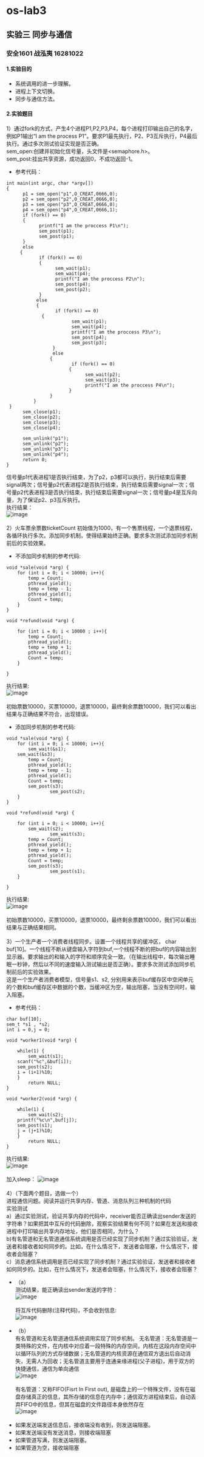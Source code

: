 # os-lab3
## 实验三 同步与通信
### 安全1601 战泓夷 16281022
#### 1.实验目的
* 系统调用的进一步理解。
* 进程上下文切换。
* 同步与通信方法。
#### 2.实验题目
1）通过fork的方式，产生4个进程P1,P2,P3,P4，每个进程打印输出自己的名字，例如P1输出“I am the process P1”。要求P1最先执行，P2、P3互斥执行，P4最后执行。通过多次测试验证实现是否正确。<br>
sem_open:创建并初始化信号量，头文件是<semaphore.h>。<br>
sem_post:挂出共享资源，成功返回0，不成功返回-1。<br>

* 参考代码：<br>
```
int main(int argc, char *argv[])
{
      p1 = sem_open("p1",O_CREAT,0666,0);
      p2 = sem_open("p2",O_CREAT,0666,0);
      p3 = sem_open("p3",O_CREAT,0666,0);
      p4 = sem_open("p4",O_CREAT,0666,1);
      if (fork() == 0)
      {
            printf("I am the proccess P1\n");
            sem_post(p1);
            sem_post(p1);
      }
      else
     {
            if (fork() == 0)
            {
                  sem_wait(p1);
                  sem_wait(p4);
                  printf("I am the proccess P2\n");
                  sem_post(p4);
                  sem_post(p2);
            }
           else
           {
                  if (fork() == 0)          
	         {
                        sem_wait(p1);
                        sem_wait(p4);
                        printf("I am the proccess P3\n");
                        sem_post(p4);
                        sem_post(p3);
                 }
                 else
                {
                        if (fork() == 0)
                       {
                             sem_wait(p2);
                             sem_wait(p3);
                             printf("I am the proccess P4\n");
                       }
                }
          }
 }
      sem_close(p1);
      sem_close(p2);
      sem_close(p3);
      sem_close(p4);

      sem_unlink("p1");
      sem_unlink("p2");
      sem_unlink("p3");
      sem_unlink("p4");
      return 0;
}

```
信号量p1代表进程1是否执行结束，为了p2，p3都可以执行，执行结束后需要signal两次；信号量p2代表进程2是否执行结束，执行结束后需要signal一次；信号量p2代表进程3是否执行结束，执行结束后需要signal一次；信号量p4是互斥向量，为了保证p2、p3互斥执行。<br>
执行结果：<br>
![image](https://github.com/16281022/-_16281022/blob/master/os.png)<br><br>
2）火车票余票数ticketCount 初始值为1000，有一个售票线程，一个退票线程，各循环执行多次。添加同步机制，使得结果始终正确。要求多次测试添加同步机制前后的实验效果。<br>
* 不添加同步机制的参考代码:<br>
```
void *sale(void *arg) {
	for (int i = 0; i < 10000; i++){
		temp = Count;
		pthread_yield();
		temp = temp - 1;
		pthread_yield();
		Count = temp;
	}
}
 
void *refund(void *arg) {
 
	for (int i = 0; i < 10000 ; i++){
		temp = Count;
		pthread_yield();
		temp = temp + 1;
		pthread_yield();
		Count = temp;
	}
 
}
```
执行结果:<br>
![image](https://github.com/16281022/-_16281022/blob/master/os.png)<br><br>
初始票数10000，买票10000，退票10000，最终剩余票数10000，我们可以看出结果与正确结果不符合，出现错误。<br>
* 添加同步机制的参考代码:<br>
```
void *sale(void *arg) {
	for (int i = 0; i < 10000; i++){
		sem_wait(&s1);
    sem_wait(&s3);
		temp = Count;
		pthread_yield();
		temp = temp - 1;
		pthread_yield();
		Count = temp;
		sem_post(s3);
                sem_post(s2);
	}
}
 
void *refund(void *arg) {
 
	for (int i = 0; i < 10000; i++){
		sem_wait(s2);
                sem_wait(s3);
		temp = Count;
		pthread_yield();
		temp = temp + 1;
		pthread_yield();
		Count = temp;
		sem_post(s3);
                sem_post(s1);
	}
 
}
```
执行结果:<br>
![image](https://github.com/16281022/-_16281022/blob/master/os3_4.jpg)<br><br>
初始票数10000，买票10000，退票10000，最终剩余票数10000，我们可以看出结果与正确结果相同。<br><br>
3）一个生产者一个消费者线程同步。设置一个线程共享的缓冲区， char buf[10]。一个线程不断从键盘输入字符到buf,一个线程不断的把buf的内容输出到显示器。要求输出的和输入的字符和顺序完全一致。（在输出线程中，每次输出睡眠一秒钟，然后以不同的速度输入测试输出是否正确）。要求多次测试添加同步机制前后的实验效果。<br>
这是一个生产者消费者模型，信号量s1、s2, 分别用来表示buf缓存区中空闲单元的个数和buf缓存区中数据的个数，当缓冲区为空，输出阻塞，当没有空间时，输入阻塞。<br>
* 参考代码：<br>
```
char buf[10];
sem_t *s1 , *s2;
int i = 0,j = 0;
 
void *worker1(void *arg) {
 
	while(1) {
        sem_wait(s1);
	scanf("%c",&buf[i]);
	sem_post(s2);
	i = (i+1)%10;
	}
        return NULL;
}
 
void *worker2(void *arg) {
 
	while(1) {
        sem_wait(s2);
	printf("%c\n",buf[j]);
	sem_post(s1);
	j = (j+1)%10;
	}
        return NULL;
}
```
执行结果:<br>
![image](https://github.com/16281022/-_16281022/blob/master/os3_5.png)<br><br>
加入sleep：
![image]()<br><br>
4）（下面两个题目，选做一个）<br>
进程通信问题。阅读并运行共享内存、管道、消息队列三种机制的代码<br>
实验测试<br>a）通过实验测试，验证共享内存的代码中，receiver能否正确读出sender发送的字符串？如果把其中互斥的代码删除，观察实验结果有何不同？如果在发送和接收进程中打印输出共享内存地址，他们是否相同，为什么？<br>b)有名管道和无名管道通信系统调用是否已经实现了同步机制？通过实验验证，发送者和接收者如何同步的。比如，在什么情况下，发送者会阻塞，什么情况下，接收者会阻塞？<br>c）消息通信系统调用是否已经实现了同步机制？通过实验验证，发送者和接收者如何同步的。比如，在什么情况下，发送者会阻塞，什么情况下，接收者会阻塞？<br>
* （a）<br>
测试结果，能正确读出sender发送的字符：<br>
![image]()<br><br>
将互斥代码删除(注释代码)，不会收到信息:<br>
![image]()<br><br>
* （b）<br>
有名管道和无名管道通信系统调用实现了同步机制。
无名管道：无名管道是一类特殊的文件，在内核中对应着一段特殊的内存空间，内核在这段内存空间中以循环队列的方式存储数据；无名管道的内核资源在通信双方退出后自动消失，无需人为回收；无名管道主要用于连通亲缘进程(父子进程)，用于双方的快捷通信，通信为单向通信<br>
![image]()<br><br>
有名管道：又称FIFO(Fisrt In First out), 是磁盘上的一个特殊文件，没有在磁盘存储真正的信息，其所存储的信息在内存中；通信双方进程结束后，自动丢弃FIFO中的信息，但其在磁盘的文件路径本身依然存在<br>
![image]()<br><br>
* 如果发送端发送信息后，接收端没有收到，则发送端阻塞。
* 如果发送端没有发送消息，则接收端阻塞
* 如果管道写满，则发送端阻塞。
* 如果管道为空，接收端阻塞
